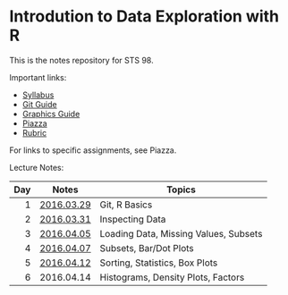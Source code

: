 
# Introdution to Data Exploration with R

This is the notes repository for STS 98.

Important links:

* [Syllabus](syllabus.pdf)
* [Git Guide](git_guide.pdf)
* [Graphics Guide](graphics_guide.md)
* [Piazza](https://piazza.com/ucdavis/spring2016/sts98)
* [Rubric](rubric.pdf)

For links to specific assignments, see Piazza.

Lecture Notes:

Day | Notes                             | Topics
--: | --------------------------------- | ------
1   | [2016.03.29](lecture/2016.03.29/) | Git, R Basics
2   | [2016.03.31](lecture/2016.03.31/) | Inspecting Data
3   | [2016.04.05](lecture/2016.04.05/) | Loading Data, Missing Values, Subsets
4   | [2016.04.07](lecture/2016.04.07/) | Subsets, Bar/Dot Plots
5   | [2016.04.12](lecture/2016.04.12/) | Sorting, Statistics, Box Plots
6   | 2016.04.14                        | Histograms, Density Plots, Factors





